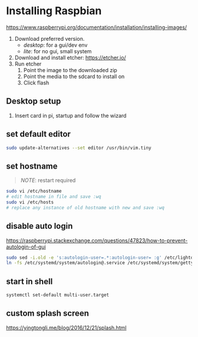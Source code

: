 # Installing Raspbian

https://www.raspberrypi.org/documentation/installation/installing-images/

1. Download preferred version.
   - *desktop*: for a gui/dev env
   - *lite*: for no gui, small system
1. Download and install etcher: https://etcher.io/
1. Run etcher
    1. Point the image to the downloaded zip
    1. Point the media to the sdcard to install on
    1. Click flash

## Desktop setup

1. Insert card in pi, startup and follow the wizard

## set default editor

```bash
sudo update-alternatives --set editor /usr/bin/vim.tiny
```

## set hostname

> *NOTE*: restart required

```bash
sudo vi /etc/hostname
# edit hostname in file and save :wq
sudo vi /etc/hosts
# replace any instance of old hostname with new and save :wq
```

## disable auto login

https://raspberrypi.stackexchange.com/questions/47823/how-to-prevent-autologin-of-gui

```bash
sudo sed -i.old -e 's:autologin-user=.*:autologin-user= :g' /etc/lightdm/lightdm.conf
ln -fs /etc/systemd/system/autologin@.service /etc/systemd/system/getty.target.wants/getty@tty1.service
```

## start in shell

```bash
systemctl set-default multi-user.target
```

## custom splash screen

https://yingtongli.me/blog/2016/12/21/splash.html


